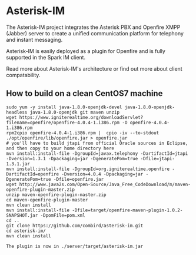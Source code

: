 # Asterisk-IM

The Asterisk-IM project integrates the Asterisk PBX and Openfire XMPP (Jabber) server to create a unified communication platform for telephony and instant messaging.

Asterisk-IM is easily deployed as a plugin for Openfire and is fully supported in the Spark IM client. 

Read more about Asterisk-IM's architecture or find out more about client compatability.


## How to build on a clean CentOS7 machine

```
sudo yum -y install java-1.8.0-openjdk-devel java-1.8.0-openjdk-headless java-1.8.0-openjdk git maven unzip
wget https://www.igniterealtime.org/downloadServlet?filename=openfire/openfire-4.0.4-1.i386.rpm -O openfire-4.0.4-1.i386.rpm
rpm2cpio openfire-4.0.4-1.i386.rpm |  cpio -iv --to-stdout ./opt/openfire/lib/openfire.jar > openfire.jar
# you'll have to build jtapi from official Oracle sources in Eclipse, and then copy to your home directory here
mvn install:install-file -DgroupId=javax.telephony -DartifactId=jtapi -Dversion=1.3.1 -Dpackaging=jar -DgeneratePom=true -Dfile=jtapi-1.3.1.jar
mvn install:install-file -DgroupId=org.igniterealtime.openfire -DartifactId=openfire -Dversion=4.0.4 -Dpackaging=jar -DgeneratePom=true -Dfile=openfire.jar
wget http://www.java2s.com/Open-Source/Java_Free_CodeDownload/m/maven-openfire-plugin-master.zip
unzip maven-openfire-plugin-master.zip
cd maven-openfire-plugin-master
mvn clean install
mvn install:install-file -Dfile=target/openfire-maven-plugin-1.0.2-SNAPSHOT.jar -DpomFile=pom.xml
cd ..
git clone https://github.com/combird/asterisk-im.git
cd asterisk-im/
mvn clean install

The plugin is now in ./server/target/asterisk-im.jar
```
